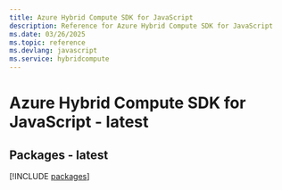 ```yaml
---
title: Azure Hybrid Compute SDK for JavaScript
description: Reference for Azure Hybrid Compute SDK for JavaScript
ms.date: 03/26/2025
ms.topic: reference
ms.devlang: javascript
ms.service: hybridcompute
---
```

# Azure Hybrid Compute SDK for JavaScript - latest
## Packages - latest
[!INCLUDE [packages](hybrid-compute-index.md)]